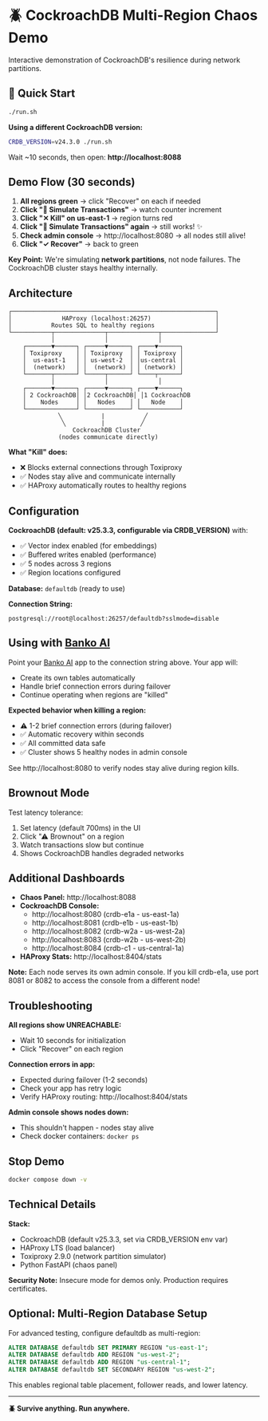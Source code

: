 # 🪲 CockroachDB Multi-Region Chaos Demo

Interactive demonstration of CockroachDB's resilience during network partitions.

## 🚀 Quick Start

```bash
./run.sh
```

**Using a different CockroachDB version:**
```bash
CRDB_VERSION=v24.3.0 ./run.sh
```

Wait ~10 seconds, then open: **http://localhost:8088**

## Demo Flow (30 seconds)

1. **All regions green** → click "Recover" on each if needed
2. **Click "🚀 Simulate Transactions"** → watch counter increment  
3. **Click "✕ Kill" on us-east-1** → region turns red
4. **Click "🚀 Simulate Transactions" again** → still works! ✨
5. **Check admin console** → http://localhost:8080 → all nodes still alive!
6. **Click "✓ Recover"** → back to green

**Key Point:** We're simulating **network partitions**, not node failures. The CockroachDB cluster stays healthy internally.

## Architecture

```
┌─────────────────────────────────────────────────────────┐
│              HAProxy (localhost:26257)                  │
│           Routes SQL to healthy regions                 │
└───────────┬──────────────┬──────────────┬───────────────┘
            │              │              │
    ┌───────▼──────┐ ┌─────▼──────┐ ┌────▼──────┐
    │ Toxiproxy    │ │ Toxiproxy  │ │ Toxiproxy │
    │  us-east-1   │ │ us-west-2  │ │us-central │
    │  (network)   │ │  (network) │ │ (network) │
    └───────┬──────┘ └─────┬──────┘ └────┬──────┘
            │              │              │
    ┌───────▼──────┐ ┌─────▼──────┐ ┌────▼──────┐
    │ 2 CockroachDB│ │2 CockroachDB│ │1 CockroachDB
    │    Nodes     │ │   Nodes    │ │   Node    │
    └──────────────┘ └────────────┘ └───────────┘
              ╲           |           ╱
               ╲          |          ╱
                  CockroachDB Cluster
              (nodes communicate directly)
```

**What "Kill" does:**
- ❌ Blocks external connections through Toxiproxy
- ✅ Nodes stay alive and communicate internally
- ✅ HAProxy automatically routes to healthy regions

## Configuration

**CockroachDB (default: v25.3.3, configurable via CRDB_VERSION)** with:
- ✅ Vector index enabled (for embeddings)
- ✅ Buffered writes enabled (performance)
- ✅ 5 nodes across 3 regions
- ✅ Region locations configured

**Database:** `defaultdb` (ready to use)

**Connection String:**
```
postgresql://root@localhost:26257/defaultdb?sslmode=disable
```

## Using with [Banko AI](https://github.com/cockroachlabs-field/banko-ai-assistant-rag-demo)

Point your [Banko AI](https://github.com/cockroachlabs-field/banko-ai-assistant-rag-demo) app to the connection string above. Your app will:
- Create its own tables automatically
- Handle brief connection errors during failover
- Continue operating when regions are "killed"

**Expected behavior when killing a region:**
- ⚠️ 1-2 brief connection errors (during failover)
- ✅ Automatic recovery within seconds
- ✅ All committed data safe
- ✅ Cluster shows 5 healthy nodes in admin console

See http://localhost:8080 to verify nodes stay alive during region kills.

## Brownout Mode

Test latency tolerance:
1. Set latency (default 700ms) in the UI
2. Click "⚠ Brownout" on a region
3. Watch transactions slow but continue
4. Shows CockroachDB handles degraded networks

## Additional Dashboards

- **Chaos Panel:** http://localhost:8088
- **CockroachDB Console:** 
  - http://localhost:8080 (crdb-e1a - us-east-1a)
  - http://localhost:8081 (crdb-e1b - us-east-1b)
  - http://localhost:8082 (crdb-w2a - us-west-2a)
  - http://localhost:8083 (crdb-w2b - us-west-2b)
  - http://localhost:8084 (crdb-c1 - us-central-1a)
- **HAProxy Stats:** http://localhost:8404/stats

**Note:** Each node serves its own admin console. If you kill crdb-e1a, use port 8081 or 8082 to access the console from a different node!

## Troubleshooting

**All regions show UNREACHABLE:**
- Wait 10 seconds for initialization
- Click "Recover" on each region

**Connection errors in app:**
- Expected during failover (1-2 seconds)
- Check your app has retry logic
- Verify HAProxy routing: http://localhost:8404/stats

**Admin console shows nodes down:**
- This shouldn't happen - nodes stay alive
- Check docker containers: `docker ps`

## Stop Demo

```bash
docker compose down -v
```

## Technical Details

**Stack:**
- CockroachDB (default v25.3.3, set via CRDB_VERSION env var)
- HAProxy LTS (load balancer)
- Toxiproxy 2.9.0 (network partition simulator)
- Python FastAPI (chaos panel)

**Security Note:** Insecure mode for demos only. Production requires certificates.

## Optional: Multi-Region Database Setup

For advanced testing, configure defaultdb as multi-region:

```sql
ALTER DATABASE defaultdb SET PRIMARY REGION "us-east-1";
ALTER DATABASE defaultdb ADD REGION "us-west-2";
ALTER DATABASE defaultdb ADD REGION "us-central-1";
ALTER DATABASE defaultdb SET SECONDARY REGION "us-west-2";
```

This enables regional table placement, follower reads, and lower latency.

---

**🪲 Survive anything. Run anywhere.**
